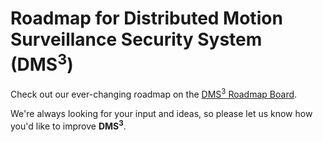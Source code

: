 # Roadmap for Distributed Motion Surveillance Security System (DMS<sup>3</sup>)

Check out our ever-changing roadmap on the [DMS<sup>3</sup> Roadmap Board](https://github.com/richbl/go-distributed-motion-s3/projects/1).

We're always looking for your input and ideas, so please let us know how you'd like to improve **DMS<sup>3</sup>**.
